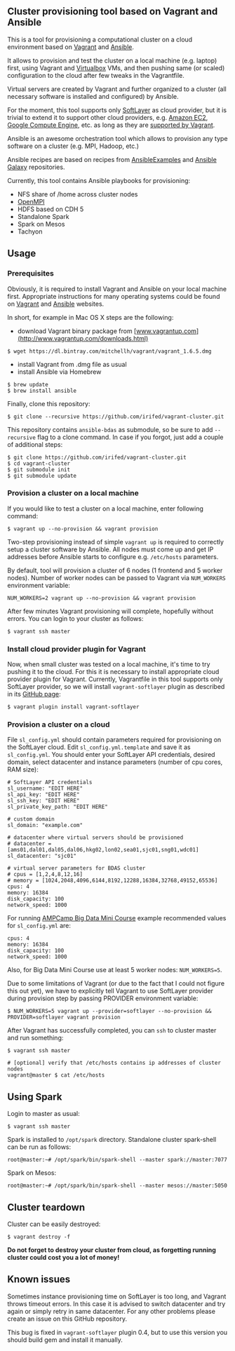 ## Cluster provisioning tool based on Vagrant and Ansible

This is a tool for provisioning a computational cluster on a cloud environment based on [Vagrant](http://www.vagrantup.com/) and [Ansible](http://www.ansible.com/home).

It allows to provision and test the cluster on a local machine (e.g. laptop) first, using Vagrant and [Virtualbox](https://www.virtualbox.org/) VMs, and then pushing same (or scaled) configuration to the cloud after few tweaks in the Vagrantfile.

Virtual servers are created by Vagrant and further organized to a cluster (all necessary software is installed and configured) by Ansible.

For the moment, this tool supports only [SoftLayer](http://www.softlayer.com/) as cloud provider, but it is trivial to extend it to support other cloud providers, e.g. [Amazon EC2](http://aws.amazon.com/ec2/), [Google Compute Engine](https://cloud.google.com/products/compute-engine/), etc. as long as they are [supported by Vagrant](http://docs.vagrantup.com/v2/providers/index.html).

Ansible is an awesome orchestration tool which allows to provision any type software on a cluster (e.g. MPI, Hadoop, etc.)

Ansible recipes are based on recipes from [AnsibleExamples](https://github.com/ansible/ansible-examples) and [Ansible Galaxy](https://github.com/AnsibleShipyard/ansible-galaxy-roles) repositories.

Currently, this tool contains Ansible playbooks for provisioning:

- NFS share of /home across cluster nodes
- [OpenMPI](http://www.open-mpi.org/)
- HDFS based on CDH 5
- Standalone Spark
- Spark on Mesos
- Tachyon

## Usage

### Prerequisites

Obviously, it is required to install Vagrant and Ansible on your local machine first. Appropriate instructions for many operating systems could be found on [Vagrant](http://www.vagrantup.com/downloads) and [Ansible](http://docs.ansible.com/intro_installation.html) websites.

In short, for example in Mac OS X steps are the following:

- download Vagrant binary package from [www.vagrantup.com](http://www.vagrantup.com/downloads.html)

```
$ wget https://dl.bintray.com/mitchellh/vagrant/vagrant_1.6.5.dmg
```

- install Vagrant from .dmg file as usual
- install Ansible via Homebrew

```
$ brew update
$ brew install ansible
```

Finally, clone this repository:

```
$ git clone --recursive https://github.com/irifed/vagrant-cluster.git
```

This repository contains `ansible-bdas` as submodule, so be sure to add `--recursive` flag to a clone command.
In case if you forgot, just add a couple of additional steps:
```
$ git clone https://github.com/irifed/vagrant-cluster.git
$ cd vagrant-cluster
$ git submodule init
$ git submodule update
```

### Provision a cluster on a local machine

If you would like to test a cluster on a local machine, enter following command:

```
$ vagrant up --no-provision && vagrant provision
```

Two-step provisioning instead of simple `vagrant up` is required to correctly setup a cluster software by Ansible. All nodes must come up and get IP addresses before Ansible starts to configure e.g. `/etc/hosts` parameters.

By default, tool will provision a cluster of 6 nodes (1 frontend and 5 worker nodes). Number of worker nodes can be passed to Vagrant via `NUM_WORKERS` environment variable:

```
NUM_WORKERS=2 vagrant up --no-provision && vagrant provision
```

After few minutes Vagrant provisioning will complete, hopefully without errors. You can login to your cluster as follows:

```
$ vagrant ssh master
```

### Install cloud provider plugin for Vagrant

Now, when small cluster was tested on a local machine, it's time to try pushing it to the cloud. For this it is necessary to install appropriate cloud provider plugin for Vagrant. Currently, Vagrantfile in this tool supports only SoftLayer provider, so we will install `vagrant-softlayer` plugin as described in its [GitHub page](https://github.com/audiolize/vagrant-softlayer):

```
$ vagrant plugin install vagrant-softlayer
```


### Provision a cluster on a cloud

File `sl_config.yml` should contain parameters required for provisioning on the SoftLayer cloud. Edit `sl_config.yml.template` and save it as `sl_config.yml`. You should enter your SoftLayer API credentials, desired domain, select datacenter and instance parameters (number of cpu cores, RAM size):
```
# SoftLayer API credentials
sl_username: "EDIT HERE"
sl_api_key: "EDIT HERE"
sl_ssh_key: "EDIT HERE"
sl_private_key_path: "EDIT HERE"

# custom domain
sl_domain: "example.com"

# datacenter where virtual servers should be provisioned
# datacenter = [ams01,dal01,dal05,dal06,hkg02,lon02,sea01,sjc01,sng01,wdc01]
sl_datacenter: "sjc01"

# virtual server parameters for BDAS cluster
# cpus = [1,2,4,8,12,16]
# memory = [1024,2048,4096,6144,8192,12288,16384,32768,49152,65536]
cpus: 4
memory: 16384
disk_capacity: 100
network_speed: 1000
```

For running [AMPCamp Big Data Mini Course](http://ampcamp.berkeley.edu/big-data-mini-course/)  example recommended values for `sl_config.yml` are:

```
cpus: 4
memory: 16384
disk_capacity: 100
network_speed: 1000
```
Also, for Big Data Mini Course use at least 5 worker nodes: `NUM_WORKERS=5`.

Due to some limitations of Vagrant (or due to the fact that I could not figure this out yet), we have to explicitly tell Vagrant to use SoftLayer provider during provision step by passing PROVIDER environment variable:

```
$ NUM_WORKERS=5 vagrant up --provider=softlayer --no-provision && PROVIDER=softlayer vagrant provision
```

After Vagrant has successfully completed, you can `ssh` to cluster master and run something:

```
$ vagrant ssh master

# [optional] verify that /etc/hosts contains ip addresses of cluster nodes
vagrant@master $ cat /etc/hosts 
```

## Using Spark

Login to master as usual:
```
$ vagrant ssh master
```

Spark is installed to `/opt/spark` directory. Standalone cluster spark-shell can be run as follows:
```
root@master:~# /opt/spark/bin/spark-shell --master spark://master:7077
```

Spark on Mesos:
```
root@master:~# /opt/spark/bin/spark-shell --master mesos://master:5050
```

## Cluster teardown

Cluster can be easily destroyed:
```
$ vagrant destroy -f
```

**Do not forget to destroy your cluster from cloud, as forgetting running cluster could cost you a lot of money!**

## Known issues

Sometimes instance provisioning time on SoftLayer is too long, and Vagrant throws timeout errors. In this case it is advised to switch datacenter and try again or simply retry in same datacenter. For any other problems please create an issue on this GitHub repository.

This bug is fixed in `vagrant-softlayer` plugin 0.4, but to use this version you should build gem and install it manually.
